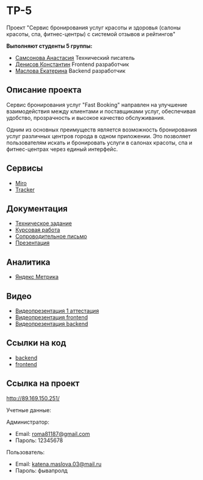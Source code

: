 # TP-5
Проект "Сервис бронирования услуг красоты и здоровья (салоны красоты, спа, фитнес-центры) с системой отзывов и рейтингов"

**Выполняют студенты 5 группы:**
- [Самсонова Анастасия](https://github.com/Nastya-Samsonova) Технический писатель 
- [Денисов Константин](https://github.com/denisovvv) Frontend разработчик
- [Маслова Екатерина](https://github.com/bussybee) Backend разработчик

## Описание проекта
Сервис бронирования услуг "Fast Booking" направлен на улучшение взаимодействия между клиентами и поставщиками услуг, обеспечивая удобство, прозрачность и высокое качество обслуживания.

Одним из основных преимуществ является возможность бронирования услуг различных центров города в одном приложении. Это позволяет пользователям искать и бронировать услуги в салонах красоты, спа и фитнес-центрах через единый интерфейс.

## Сервисы
- [Miro](https://miro.com/app/board/uXjVNqy_iNg=/)
- [Tracker](https://github.com/users/bussybee/projects/1)

## Документация
- [Техническое задание](https://github.com/bussybee/reservation_service/blob/main/Документация/Техническое%20задание/Техническое%20задание.pdf)
- [Курсовая работа](https://github.com/bussybee/reservation_service/blob/main/Документация/Курсовая%20работа/Курсовая%20работа.docx)
- [Сопроводительное письмо](https://github.com/bussybee/reservation_service/blob/main/Документация/Сопроводительное%20письмо/Сопроводительное%20письмо.pdf)
- [Презентация](https://github.com/bussybee/reservation_service/blob/main/Документация/Презентация/Презентация%20для%20защиты.pptx)

## Аналитика 
- [Яндекс Метрика](https://metrika.yandex.ru/stat/conversion_rate?cross_device_attribution=1&period=month&isMinSamplingEnabled=false&id=97134881&group=day)

## Видео
- [Видеопрезентация 1 аттестация](https://disk.yandex.ru/i/cDcGX5gsF9r1Hw)
- [Видеопрезентация frontend](https://disk.yandex.ru/i/Avm1VDrWLjrddg)
- [Видеопрезентация backend](https://disk.yandex.ru/i/6cBqOWHNegRSfg)

## Ссылки на код
- [backend](https://github.com/bussybee/reservation_service/tree/backend)
- [frontend](https://github.com/bussybee/reservation_service/tree/frontend)

## Ссылка на проект
http://89.169.150.251/
  
Учетные данные:

Администратор:
- Email: roma81187@gmail.com
- Пароль: 12345678

Пользователь:
- Email: katena.maslova.03@mail.ru
- Пароль: фывапролд
